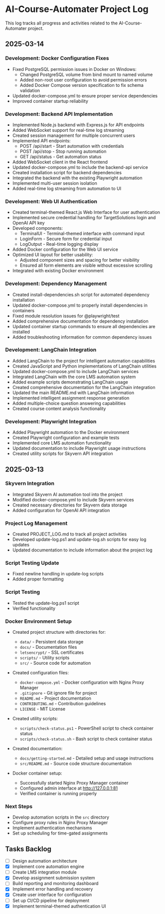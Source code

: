 # AI-Course-Automater Project Log

This log tracks all progress and activities related to the AI-Course-Automater project.

## 2025-03-14

### Development: Docker Configuration Fixes

- Fixed PostgreSQL permission issues in Docker on Windows:
  - Changed PostgreSQL volume from bind mount to named volume
  - Added non-root user configuration to avoid permission errors
  - Added Docker Compose version specification to fix schema validation
- Updated docker-compose.yml to ensure proper service dependencies
- Improved container startup reliability

### Development: Backend API Implementation

- Implemented Node.js backend with Express.js for API endpoints
- Added WebSocket support for real-time log streaming
- Created session management for multiple concurrent users
- Implemented API endpoints:
  - POST /api/start - Start automation with credentials
  - POST /api/stop - Stop running automation
  - GET /api/status - Get automation status
- Added WebSocket client in the React frontend
- Updated docker-compose.yml to include the backend-api service
- Created installation script for backend dependencies
- Integrated the backend with the existing Playwright automation
- Implemented multi-user session isolation
- Added real-time log streaming from automation to UI

### Development: Web UI Authentication

- Created terminal-themed React.js Web Interface for user authentication
- Implemented secure credential handling for TargetSolutions login and OpenAI API key
- Developed components:
  - TerminalUI - Terminal-themed interface with command input
  - LoginForm - Secure form for credential input
  - LogOutput - Real-time logging display
- Added Docker configuration for the Web UI service
- Optimized UI layout for better usability:
  - Adjusted component sizes and spacing for better visibility
  - Ensured all form elements are visible without excessive scrolling
- Integrated with existing Docker environment

### Development: Dependency Management

- Created install-dependencies.sh script for automated dependency installation
- Updated docker-compose.yml to properly install dependencies in containers
- Fixed module resolution issues for @playwright/test
- Added comprehensive documentation for dependency installation
- Updated container startup commands to ensure all dependencies are installed
- Added troubleshooting information for common dependency issues

### Development: LangChain Integration

- Added LangChain to the project for intelligent automation capabilities
- Created JavaScript and Python implementations of LangChain utilities
- Updated docker-compose.yml to include LangChain services
- Integrated LangChain with the core LMS automation system
- Added example scripts demonstrating LangChain usage
- Created comprehensive documentation for the LangChain integration
- Updated the main README.md with LangChain information
- Implemented intelligent assignment response generation
- Added multiple-choice question answering capabilities
- Created course content analysis functionality

### Development: Playwright Integration

- Added Playwright automation to the Docker environment
- Created Playwright configuration and example tests
- Implemented core LMS automation functionality
- Updated documentation to include Playwright usage instructions
- Created utility scripts for Skyvern API integration

## 2025-03-13

### Skyvern Integration

- Integrated Skyvern AI automation tool into the project
- Modified docker-compose.yml to include Skyvern services
- Created necessary directories for Skyvern data storage
- Added configuration for OpenAI API integration

### Project Log Management

- Created PROJECT_LOG.md to track all project activities
- Developed update-log.ps1 and update-log.sh scripts for easy log updates
- Updated documentation to include information about the project log

### Script Testing Update

- Fixed newline handling in update-log scripts
- Added proper formatting

### Script Testing

- Tested the update-log.ps1 script
- Verified functionality

### Docker Environment Setup

- Created project structure with directories for:
  - `data/` - Persistent data storage
  - `docs/` - Documentation files
  - `letsencrypt/` - SSL certificates
  - `scripts/` - Utility scripts
  - `src/` - Source code for automation

- Created configuration files:
  - `docker-compose.yml` - Docker configuration with Nginx Proxy Manager
  - `.gitignore` - Git ignore file for project
  - `README.md` - Project documentation
  - `CONTRIBUTING.md` - Contribution guidelines
  - `LICENSE` - MIT License

- Created utility scripts:
  - `scripts/check-status.ps1` - PowerShell script to check container status
  - `scripts/check-status.sh` - Bash script to check container status

- Created documentation:
  - `docs/getting-started.md` - Detailed setup and usage instructions
  - `src/README.md` - Source code structure documentation

- Docker container setup:
  - Successfully started Nginx Proxy Manager container
  - Configured admin interface at http://127.0.0.1:81
  - Verified container is running properly

### Next Steps

- Develop automation scripts in the `src` directory
- Configure proxy rules in Nginx Proxy Manager
- Implement authentication mechanisms
- Set up scheduling for time-gated assignments

## Tasks Backlog

- [ ] Design automation architecture
- [x] Implement core automation engine
- [ ] Create LMS integration module
- [x] Develop assignment submission system
- [ ] Build reporting and monitoring dashboard
- [x] Implement error handling and recovery
- [x] Create user interface for configuration
- [ ] Set up CI/CD pipeline for deployment
- [x] Implement terminal-themed authentication UI
